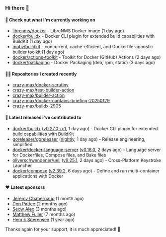 ### Hi there 👋

#### 👷 Check out what I'm currently working on

- [librenms/docker](https://github.com/librenms/docker) - LibreNMS Docker image (1 day ago)
- [docker/buildx](https://github.com/docker/buildx) - Docker CLI plugin for extended build capabilities with BuildKit (1 day ago)
- [moby/buildkit](https://github.com/moby/buildkit) - concurrent, cache-efficient, and Dockerfile-agnostic builder toolkit (1 day ago)
- [docker/actions-toolkit](https://github.com/docker/actions-toolkit) - Toolkit for Docker (GitHub) Actions (2 days ago)
- [docker/packaging](https://github.com/docker/packaging) - Docker Packaging (deb, rpm, static) (3 days ago)

#### 👨‍💻 Repositories I created recently

- [crazy-max/docker-scrutiny](https://github.com/crazy-max/docker-scrutiny)
- [crazy-max/test-builder-action](https://github.com/crazy-max/test-builder-action)
- [crazy-max/builder-action](https://github.com/crazy-max/builder-action)
- [crazy-max/docker-captains-briefing-20250129](https://github.com/crazy-max/docker-captains-briefing-20250129)
- [crazy-max/buildx-2905](https://github.com/crazy-max/buildx-2905)

#### 🚀 Latest releases I've contributed to

- [docker/buildx](https://github.com/docker/buildx) ([v0.27.0-rc1](https://github.com/docker/buildx/releases/tag/v0.27.0-rc1), 1 day ago) - Docker CLI plugin for extended build capabilities with BuildKit
- [goreleaser/goreleaser](https://github.com/goreleaser/goreleaser) ([nightly](https://github.com/goreleaser/goreleaser/releases/tag/nightly), 1 day ago) - Release engineering, simplified
- [docker/docker-language-server](https://github.com/docker/docker-language-server) ([v0.16.0](https://github.com/docker/docker-language-server/releases/tag/v0.16.0), 2 days ago) - Language server for Dockerfiles, Compose files, and Bake files
- [oliverschwendener/ueli](https://github.com/oliverschwendener/ueli) ([v9.25.1](https://github.com/oliverschwendener/ueli/releases/tag/v9.25.1), 2 days ago) - Cross-Platform Keystroke Launcher
- [docker/compose](https://github.com/docker/compose) ([v2.39.2](https://github.com/docker/compose/releases/tag/v2.39.2), 6 days ago) - Define and run multi-container applications with Docker

#### ❤️ Latest sponsors
- [Jeremy Chabernaud](https://github.com/djerfy) (1 month ago)
- [Don Pattee](https://github.com/DPattee) (2 months ago)
- [Seow Alex](https://github.com/seowalex) (3 months ago)
- [Matthew Fuller](https://github.com/mathematics333) (7 months ago)
- [Henrik Soerensen](https://github.com/hsoerensen) (1 year ago)

Thanks again for your support, it is much appreciated! 🙏
